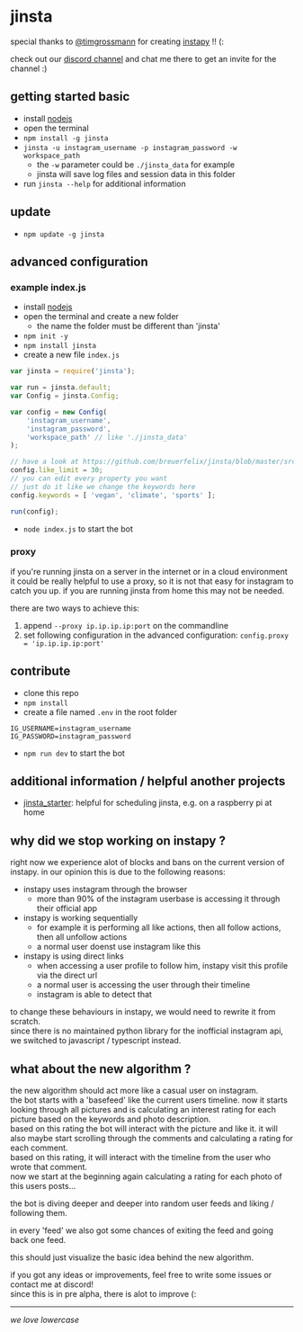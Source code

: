 # jinsta

special thanks to [@timgrossmann](https://github.com/timgrossmann) for creating [instapy](https://github.com/timgrossmann/instapy) !! (:

check out our [discord channel](https://discord.gg/FDETsht) and chat me there to get an invite for the channel :)

## getting started basic

- install [nodejs](https://nodejs.org)
- open the terminal
- `npm install -g jinsta`
- `jinsta -u instagram_username -p instagram_password -w workspace_path`
	- the `-w` parameter could be `./jinsta_data` for example
	- jinsta will save log files and session data in this folder
- run `jinsta --help` for additional information

## update

- `npm update -g jinsta`

## advanced configuration

### example index.js 

- install [nodejs](https://nodejs.org)
- open the terminal and create a new folder
	- the name the folder must be different than 'jinsta'
- `npm init -y`
- `npm install jinsta`
- create a new file `index.js`

```js
var jinsta = require('jinsta');

var run = jinsta.default;
var Config = jinsta.Config;

var config = new Config(
	'instagram_username',
	'instagram_password',
	'workspace_path' // like './jinsta_data'
);

// have a look at https://github.com/breuerfelix/jinsta/blob/master/src/core/config.ts for an example
config.like_limit = 30;
// you can edit every property you want
// just do it like we change the keywords here
config.keywords = [ 'vegan', 'climate', 'sports' ];

run(config);
```

- `node index.js` to start the bot

### proxy

if you're running jinsta on a server in the internet or in a cloud environment it could be really helpful to use a proxy, so it is not that easy for instagram to catch you up. if you are running jinsta from home this may not be needed.

there are two ways to achieve this:
1. append `--proxy ip.ip.ip.ip:port` on the commandline
2. set following configuration in the advanced configuration:  `config.proxy = 'ip.ip.ip.ip:port'` 

## contribute

- clone this repo
- `npm install`
- create a file named `.env` in the root folder

```env
IG_USERNAME=instagram_username
IG_PASSWORD=instagram_password
```

- `npm run dev` to start the bot

## additional information / helpful another projects

- [jinsta_starter](https://github.com/demaya/jinsta_starter/): helpful for scheduling jinsta, e.g. on a raspberry pi at home

## why did we stop working on instapy ?

right now we experience alot of blocks and bans on the current version of instapy. in our opinion this is due to the following reasons:

- instapy uses instagram through the browser
	- more than 90% of the instagram userbase is accessing it through their official app
- instapy is working sequentially
	- for example it is performing all like actions, then all follow actions, then all unfollow actions
	- a normal user doenst use instagram like this
- instapy is using direct links
	- when accessing a user profile to follow him, instapy visit this profile via the direct url
	- a normal user is accessing the user through their timeline
	- instagram is able to detect that

to change these behaviours in instapy, we would need to rewrite it from scratch.  
since there is no maintained python library for the inofficial instagram api, we switched to javascript / typescript instead.

## what about the new algorithm ?

the new algorithm should act more like a casual user on instagram.  
the bot starts with a 'basefeed' like the current users timeline. now it starts looking through all pictures and is calculating an interest rating for each picture based on the keywords and photo description.  
based on this rating the bot will interact with the picture and like it. it will also maybe start scrolling through the comments and calculating a rating for each comment.  
based on this rating, it will interact with the timeline from the user who wrote that comment.  
now we start at the beginning again calculating a rating for each photo of this users posts...

the bot is diving deeper and deeper into random user feeds and liking / following them.

in every 'feed' we also got some chances of exiting the feed and going back one feed.

this should just visualize the basic idea behind the new algorithm.

if you got any ideas or improvements, feel free to write some issues or contact me at discord!  
since this is in pre alpha, there is alot to improve (:

---

_we love lowercase_
